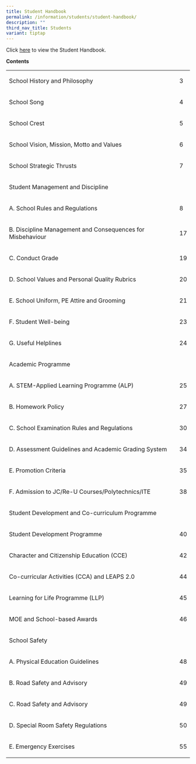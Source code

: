 ```yaml
---
title: Student Handbook
permalink: /information/students/student-handbook/
description: ""
third_nav_title: Students
variant: tiptap
---
```

<p>Click <a href="/files/Information/Students/Student_Handbook_2024.pdf" rel="noopener noreferrer nofollow" target="_blank">here</a> to view the Student Handbook.</p><p><strong>Contents</strong></p><table><tbody><tr><td rowspan="1" colspan="1"><p>School History and Philosophy</p></td><td rowspan="1" colspan="1"><p>3</p></td></tr><tr><td rowspan="1" colspan="1"><p>School Song</p></td><td rowspan="1" colspan="1"><p>4</p></td></tr><tr><td rowspan="1" colspan="1"><p>School Crest</p></td><td rowspan="1" colspan="1"><p>5</p></td></tr><tr><td rowspan="1" colspan="1"><p>School Vision, Mission, Motto and Values</p></td><td rowspan="1" colspan="1"><p>6</p></td></tr><tr><td rowspan="1" colspan="1"><p>School Strategic Thrusts</p></td><td rowspan="1" colspan="1"><p>7</p></td></tr><tr><td rowspan="1" colspan="1"><p>Student Management and Discipline</p></td><td rowspan="1" colspan="1"><p></p></td></tr><tr><td rowspan="1" colspan="1"><p>A. School Rules and Regulations</p></td><td rowspan="1" colspan="1"><p>8</p></td></tr><tr><td rowspan="1" colspan="1"><p>B. Discipline Management and Consequences for Misbehaviour</p></td><td rowspan="1" colspan="1"><p>17</p></td></tr><tr><td rowspan="1" colspan="1"><p>C. Conduct Grade&nbsp;</p></td><td rowspan="1" colspan="1"><p>19</p></td></tr><tr><td rowspan="1" colspan="1"><p>D. School Values and Personal Quality Rubrics</p></td><td rowspan="1" colspan="1"><p>20</p></td></tr><tr><td rowspan="1" colspan="1"><p>E. School Uniform, PE Attire and Grooming</p></td><td rowspan="1" colspan="1"><p>21</p></td></tr><tr><td rowspan="1" colspan="1"><p>F. Student Well-being</p></td><td rowspan="1" colspan="1"><p>23</p></td></tr><tr><td rowspan="1" colspan="1"><p>G. Useful Helplines</p></td><td rowspan="1" colspan="1"><p>24</p></td></tr><tr><td rowspan="1" colspan="1"><p>Academic Programme</p></td><td rowspan="1" colspan="1"><p></p></td></tr><tr><td rowspan="1" colspan="1"><p>A. STEM-Applied Learning Programme (ALP)</p></td><td rowspan="1" colspan="1"><p>25</p></td></tr><tr><td rowspan="1" colspan="1"><p>B. Homework Policy</p></td><td rowspan="1" colspan="1"><p>27</p></td></tr><tr><td rowspan="1" colspan="1"><p>C. School Examination Rules and Regulations</p></td><td rowspan="1" colspan="1"><p>30</p></td></tr><tr><td rowspan="1" colspan="1"><p>D. Assessment Guidelines and Academic Grading System</p></td><td rowspan="1" colspan="1"><p>34</p></td></tr><tr><td rowspan="1" colspan="1"><p>E. Promotion Criteria</p></td><td rowspan="1" colspan="1"><p>35</p></td></tr><tr><td rowspan="1" colspan="1"><p>F. Admission to JC/Re-U Courses/Polytechnics/ITE&nbsp;</p></td><td rowspan="1" colspan="1"><p>38</p></td></tr><tr><td rowspan="1" colspan="1"><p>Student Development and Co-curriculum Programme</p></td><td rowspan="1" colspan="1"><p></p></td></tr><tr><td rowspan="1" colspan="1"><p>Student Development Programme</p></td><td rowspan="1" colspan="1"><p>40</p></td></tr><tr><td rowspan="1" colspan="1"><p>Character and Citizenship Education (CCE)</p></td><td rowspan="1" colspan="1"><p>42</p></td></tr><tr><td rowspan="1" colspan="1"><p>Co-curricular Activities (CCA) and LEAPS 2.0</p></td><td rowspan="1" colspan="1"><p>44</p></td></tr><tr><td rowspan="1" colspan="1"><p>Learning for Life Programme (LLP)</p></td><td rowspan="1" colspan="1"><p>45</p></td></tr><tr><td rowspan="1" colspan="1"><p>MOE and School-based Awards&nbsp;</p></td><td rowspan="1" colspan="1"><p>46</p></td></tr><tr><td rowspan="1" colspan="1"><p>School Safety</p></td><td rowspan="1" colspan="1"><p></p></td></tr><tr><td rowspan="1" colspan="1"><p>A. Physical Education Guidelines</p></td><td rowspan="1" colspan="1"><p>48</p></td></tr><tr><td rowspan="1" colspan="1"><p>B. Road Safety and Advisory</p></td><td rowspan="1" colspan="1"><p>49</p></td></tr><tr><td rowspan="1" colspan="1"><p>C. Road Safety and Advisory</p></td><td rowspan="1" colspan="1"><p>49</p></td></tr><tr><td rowspan="1" colspan="1"><p>D. Special Room Safety Regulations</p></td><td rowspan="1" colspan="1"><p>50</p></td></tr><tr><td rowspan="1" colspan="1"><p>E. Emergency Exercises</p></td><td rowspan="1" colspan="1"><p>55</p></td></tr></tbody></table><p></p>